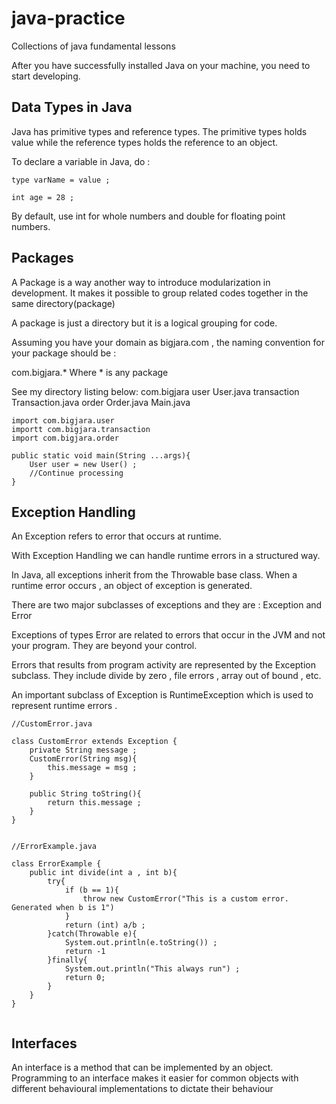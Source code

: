 # java-practice
Collections of java fundamental lessons

After you have successfully installed Java on your machine, you need to start 
developing.

## Data Types in Java 
Java has primitive types and reference types.
The primitive types holds value while the reference types holds the reference to 
an object.

To declare a variable in Java, do :

```
type varName = value ; 

int age = 28 ; 
```

By default, use int for whole numbers and double for floating point numbers. 

## Packages 
A Package is a way another way to introduce modularization in development.
It makes it possible to group related codes together in the same directory(package) 

A package is just a directory but it is a logical grouping for code. 

Assuming you have your domain as bigjara.com , the naming convention for 
your package should be :

com.bigjara.* 
Where * is any package 

See my directory listing below:
com.bigjara 
    user
        User.java
    transaction
        Transaction.java
    order 
        Order.java 
Main.java 
```
import com.bigjara.user 
importt com.bigjara.transaction 
import com.bigjara.order 

public static void main(String ...args){
    User user = new User() ; 
    //Continue processing
}
```

## Exception Handling 
An Exception refers to error that occurs at runtime.

With Exception Handling we can handle runtime errors in a structured way. 

In Java, all exceptions inherit from the Throwable base class. When a runtime error occurs , an object of exception is generated.

There are two major subclasses of exceptions and they are : Exception and Error

Exceptions of types Error are related to errors that occur in the JVM and not your program. They are beyond your control.

Errors that results from program activity are represented by the Exception subclass. They include divide by zero , file errors , array out of bound , etc.

An important subclass of Exception is RuntimeException which is used to represent runtime errors .

```
//CustomError.java 

class CustomError extends Exception {
    private String message ; 
    CustomError(String msg){
        this.message = msg ; 
    }

    public String toString(){
        return this.message ; 
    }
}


//ErrorExample.java
 
class ErrorExample {
    public int divide(int a , int b){
        try{
            if (b == 1){
                throw new CustomError("This is a custom error. Generated when b is 1")
            }
            return (int) a/b ; 
        }catch(Throwable e){
            System.out.println(e.toString()) ; 
            return -1
        }finally{
            System.out.println("This always run") ; 
            return 0;
        }
    }
}


```

## Interfaces 
An interface is a method that can be implemented by an object.
Programming to an interface makes it easier for common objects with 
different behavioural implementations to dictate their behaviour